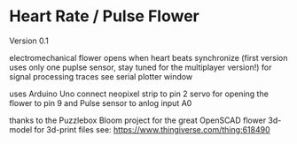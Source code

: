 # Heart Rate / Pulse Flower

  Version 0.1

  electromechanical flower opens when heart beats synchronize
  (first version uses only one puplse sensor, stay tuned for the multiplayer version!)
  for signal processing traces see serial plotter window
  
  uses Arduino Uno
  connect neopixel strip to pin 2
  servo for opening the flower to pin 9
  and Pulse sensor to anlog input A0

  thanks to the Puzzlebox Bloom project for the great OpenSCAD flower 3d-model 
  for 3d-print files see: https://www.thingiverse.com/thing:618490
  


